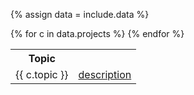 {% assign data = include.data %}
<table class="asst-table">
<tr><th>Topic</th><th></th></tr>
{% for c in data.projects %}
<tr>
  <td>{{ c.topic }}</td>
  <td><a href="{{ data.home }}/{{ c.pdf }}">description</a></td>
</tr>
{% endfor %}
</table>
